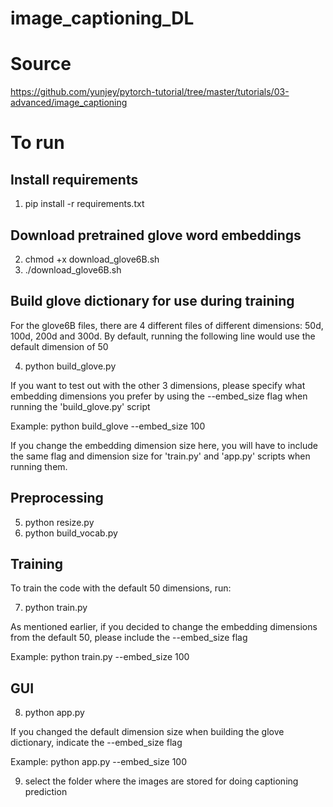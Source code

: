 # image_captioning_DL
# Source
https://github.com/yunjey/pytorch-tutorial/tree/master/tutorials/03-advanced/image_captioning

# To run
## Install requirements
1. pip install -r requirements.txt

## Download pretrained glove word embeddings
2. chmod +x download_glove6B.sh
3. ./download_glove6B.sh

## Build glove dictionary for use during training
For the glove6B files, there are 4 different files of different dimensions:
50d, 100d, 200d and 300d. By default, running the following line would use the default dimension of 50

4. python build_glove.py

If you want to test out with the other 3 dimensions, please specify what embedding dimensions you prefer by using the --embed_size flag when running the 'build_glove.py' script

Example:
python build_glove --embed_size 100

If you change the embedding dimension size here, you will have to include the same flag and dimension size for 'train.py' and 'app.py' scripts when running them.

## Preprocessing
5. python resize.py
6. python build_vocab.py   


## Training
To train the code with the default 50 dimensions, run:

7. python train.py 

As mentioned earlier, if you decided to change the embedding dimensions from the default 50, please include the --embed_size flag

Example:
python train.py --embed_size 100

## GUI
8. python app.py

If you changed the default dimension size when building the glove dictionary, indicate the --embed_size flag

Example: python app.py --embed_size 100

9. select the folder where the images are stored for doing captioning prediction
